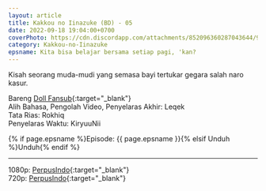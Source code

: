```yaml
---
layout: article
title: Kakkou no Iinazuke (BD) - 05
date: 2022-09-18 19:04:00+0700
coverPhoto: https://cdn.discordapp.com/attachments/852096360287043644/991700370826989608/unknown.png
category: Kakkou-no-Iinazuke
epsname: Kita bisa belajar bersama setiap pagi, 'kan?
---
```


Kisah seorang muda-mudi yang semasa bayi tertukar gegara salah naro kasur.

Bareng [Doll Fansub](https://www.perpusindo.info/user/Leqek){:target="_blank"}
<br>
Alih Bahasa, Pengolah Video, Penyelaras Akhir: Leqek
<br>
Tata Rias: Rokhiq
<br>
Penyelaras Waktu: KiryuuNii

{% if page.epsname %}Episode: {{ page.epsname }}{% elsif Unduh %}Unduh{% endif %}

---
1080p: [PerpusIndo](https://www.perpusindo.info/berkas/D94D9bIV){:target="_blank"}<br>
720p: [PerpusIndo](https://www.perpusindo.info/berkas/nNfH8jLm){:target="_blank"}
